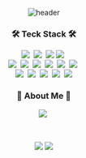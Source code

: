 <div align="center">
  
![header](https://capsule-render.vercel.app/api?type=waving&color=timeauto&height=200&section=header&text=ChangHyun%20Song&fontColor=fcba03&fontSize=75&fontAlign=62&fontAlignY=32&desc=songowen&descSize=25&descAlign=85&descAlignY=50)

<h3 align="center">🛠 Teck Stack 🛠</h3>
<p align="center">
  <img src="https://img.shields.io/badge/Typescript-007396?style=flat&logo=Typescript&logoColor=white"/></a>&nbsp
  <img src="https://img.shields.io/badge/NodeJS-white?style=flat&logo=NodeJs&logoColor=#3776AB"/></a>&nbsp
  <img src="https://img.shields.io/badge/NestJS-000000?style=flat&logo=NestJs&logoColor=white"/>
  <img src="https://img.shields.io/badge/JavaScript-F7DF1E?style=flat&logo=JavaScript&logoColor=white"/></a>&nbsp</a>
  <br>
  <img src="https://img.shields.io/badge/Redis-white?style=flat&logo=Redis&logoColor=#0FAAFF"/></a>&nbsp
  <img src="https://img.shields.io/badge/MongoDB-white?style=flat&logo=MongoDB&logoColor=#0FAAFF"/></a>&nbsp
  <img src="https://img.shields.io/badge/MySQL-4479A1?style=flat&logo=MySQL&logoColor=white"/></a>&nbsp
  <img src="https://img.shields.io/badge/Docker-2496ED?style=flat&logo=Docker&logoColor=white"/></a>&nbsp
  <img src="https://img.shields.io/badge/GithubActions-2F3134?style=flat&logo=GithubActions&logoColor=white"/></a>&nbsp
  <img src="https://img.shields.io/badge/Figma-F24E1E?style=flat&logo=Figma&logoColor=white"/></a>&nbsp
  <br>
  <img src="https://img.shields.io/badge/Discord-5865F2?style=flat&logo=Discord&logoColor=white"/></a>&nbsp
  <img src="https://img.shields.io/badge/Slack-4A154B?style=flat&logo=Slack&logoColor=white"/></a>&nbsp
  <img src="https://img.shields.io/badge/Trello-0052CC?style=flat&logo=Trello&logoColor=white"/></a>&nbsp
  <img src="https://img.shields.io/badge/GitHub-gray?style=flat&logo=GitHub&logoColor=black"/></a>&nbsp
  <img src="https://img.shields.io/badge/Git-blue?style=flat&logo=Git&logoColor=F05032"/></a>
</p>


<h3 align="center"> 🎳 About Me 🎳 </h3>
<p align="center">
  <a href="https://devlogowen.tistory.com/"><img src="https://img.shields.io/badge/tistory-11B48A?style=flat&logo=Vimeo&logoColor=white&link=https://Tistory.io/@kyu0918"/></a>&nbsp
  
</p>

<br>

![](https://github-readme-stats.vercel.app/api/top-langs/?username=songowen&layout=compact)
![](https://github.com/songowen/github-stats-transparent/blob/output/generated/languages.svg)


</div>
